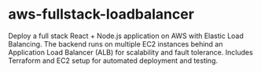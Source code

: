 # aws-fullstack-loadbalancer
Deploy a full stack React + Node.js application on AWS with Elastic Load Balancing. The backend runs on multiple EC2 instances behind an Application Load Balancer (ALB) for scalability and fault tolerance. Includes Terraform and EC2 setup for automated deployment and testing.
